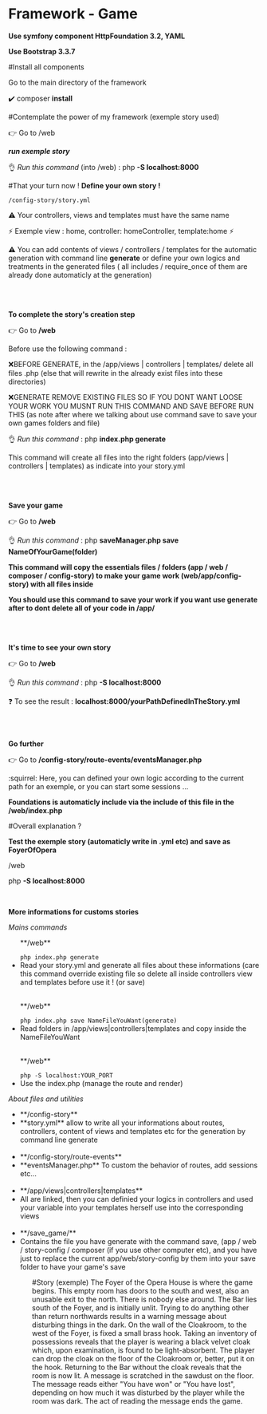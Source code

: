 # Framework - Game

**Use symfony component HttpFoundation 3.2, YAML**


**Use Bootstrap 3.3.7**

#Install all components

Go to the main directory of the framework

:heavy_check_mark: composer **install**

#Contemplate the power of my framework (exemple story used)

:point_right: Go to /web

__*run exemple story*__

:ok_hand: *Run this command* (into /web) : 
 php **-S localhost:8000**

#That your turn now !
**Define your own story !**

    /config-story/story.yml
    
  :warning: Your controllers, views and templates must have the same name 
  
  :zap: Exemple view : home, controller: homeController, template:home :zap:
  
  :warning: You can add contents of views / controllers / templates for the automatic generation with command line **generate** or define your own logics and treatments in the generated files ( all includes / require_once of them are already done automaticly at the generation)
  
  <br><br>
  
**To complete the story's creation step** 

:point_right: Go to **/web** 

Before use the following command :

 :x:BEFORE GENERATE, in the /app/views | controllers | templates/ delete all files .php (else that will rewrite in the already exist files into these directories)
 
 
 :x:GENERATE REMOVE EXISTING FILES SO IF YOU DONT WANT LOOSE YOUR WORK YOU MUSNT RUN THIS COMMAND AND SAVE BEFORE RUN THIS (as note after where we talking about use command save to save your own games folders and file)

:ok_hand: *Run this command* : 
 php **index.php generate**
 
 
 This command will create all files into the right folders (app/views | controllers | templates) as indicate into your story.yml

    
 
 
 <br><br>
 
 **Save your game** 

:point_right: Go to **/web** 


:ok_hand: *Run this command* : 
 php **saveManager.php save NameOfYourGame(folder)**
  
 **This command will copy the essentials files / folders (app / web / composer / config-story) to make your game work (web/app/config-story) with all files inside**
 
 **You should use this command to save your work if you want use generate after to dont delete all of your code in /app/**
 
 <br><br>
 
 **It's time to see your own story**

:point_right: Go to **/web** 


:ok_hand: *Run this command* : 
 php **-S localhost:8000**
 
 
 :question:  To see the result : **localhost:8000/yourPathDefinedInTheStory.yml**


<br><br>

**Go further**


:point_right: Go to **/config-story/route-events/eventsManager.php** 

:squirrel: Here, you can defined your own logic according to the current path for an exemple, or you can start some sessions ...

**Foundations is automaticly include via the include of this file in the /web/index.php**



     
#Overall explanation ?

**Test the exemple story (automaticly write in .yml etc) and save as FoyerOfOpera**

/web

php **-S localhost:8000**

<br>

**More informations for customs stories**


*Mains commands*
  <ul>
  <p>**/web**</p>
  <code>php index.php generate</code>
  <li>Read your story.yml and generate all files about these informations (care this command override existing file so delete all inside controllers view and templates before use it ! (or save)</li>
    <br>
    <p>**/web**</p>
  <code>php index.php save NameFileYouWant(generate)</code>
  <li>Read folders in /app/views|controllers|templates and copy inside the NameFileYouWant</li>
  <br>
    <p>**/web**</p>
  <code>php -S localhost:YOUR_PORT</code>
  <li>Use the index.php (manage the route and render)</li>
  </ul>

*About files and utilities*
 <ul>
 <li>**/config-story**</li>
 <li>**story.yml** allow to write all your informations about routes, controllers, content of views and templates etc for the generation by command line generate</li>
 <br>
 <li>**/config-story/route-events**</li>
 <li>**eventsManager.php** To custom the behavior of routes, add sessions etc...</li>
 
 <br>
 
 <li>**/app/views|controllers|templates**</li>
 <li>All are linked, then you can definied your logics in controllers and used your variable into your templates herself use into the corresponding views</li>
 
 <br>
 
 <li>**/save_game/**</li>
 <li>Contains the file you have generate with the command save, (app / web / story-config / composer (if you use other computer etc), and you have just to replace the current app/web/story-config by them into your save folder to have your game's save</li>
 
 
 
 <ul>
      
      
#Story (exemple)
The Foyer of the Opera House is where the game begins. This empty room has doors to the south and west, also an unusable exit to the north. There is nobody else around.
The Bar lies south of the Foyer, and is initially unlit. Trying to do anything other than return northwards results in a warning message about disturbing things in the dark.
On the wall of the Cloakroom, to the west of the Foyer, is fixed a small brass hook.
Taking an inventory of possessions reveals that the player is wearing a black velvet cloak which, upon examination, is found to be light-absorbent. The player can drop the cloak on the floor of the Cloakroom or, better, put it on the hook.
Returning to the Bar without the cloak reveals that the room is now lit. A message is scratched in the sawdust on the floor.
The message reads either "You have won" or "You have lost", depending on how much it was disturbed by the player while the room was dark.
The act of reading the message ends the game.

